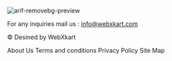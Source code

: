 
![arif-removebg-preview](https://user-images.githubusercontent.com/105605026/205558015-1193afe7-9f8e-4ccd-a4b5-576aa3566cff.png)

For any inquiries mail us : info@webxkart.com

© Desined by WebXkart

About Us
Terms and conditions
Privacy Policy
Site Map

